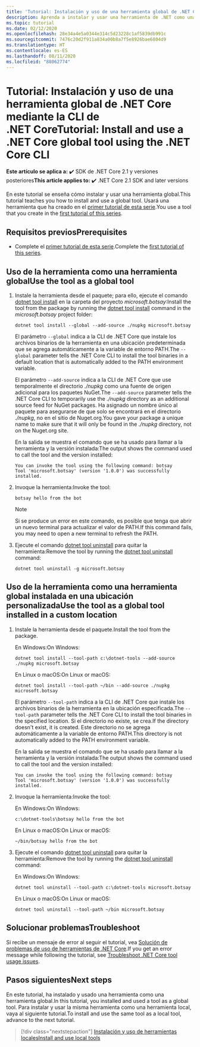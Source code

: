 ```yaml
---
title: 'Tutorial: Instalación y uso de una herramienta global de .NET Core'
description: Aprenda a instalar y usar una herramienta de .NET como una herramienta global.
ms.topic: tutorial
ms.date: 02/12/2020
ms.openlocfilehash: 28e34a4e5a0344e314c5d23228c1af5839db991c
ms.sourcegitcommit: 7476c20d2f911a834a00b8a7f5e8926bae6804d9
ms.translationtype: HT
ms.contentlocale: es-ES
ms.lasthandoff: 08/11/2020
ms.locfileid: "88062774"
---
```

# <a name="tutorial-install-and-use-a-net-core-global-tool-using-the-net-core-cli"></a><span data-ttu-id="fc9eb-103">Tutorial: Instalación y uso de una herramienta global de .NET Core mediante la CLI de .NET Core</span><span class="sxs-lookup"><span data-stu-id="fc9eb-103">Tutorial: Install and use a .NET Core global tool using the .NET Core CLI</span></span>

<span data-ttu-id="fc9eb-104">**Este artículo se aplica a:** ✔️ SDK de .NET Core 2.1 y versiones posteriores</span><span class="sxs-lookup"><span data-stu-id="fc9eb-104">**This article applies to:** ✔️ .NET Core 2.1 SDK and later versions</span></span>

<span data-ttu-id="fc9eb-105">En este tutorial se enseña cómo instalar y usar una herramienta global.</span><span class="sxs-lookup"><span data-stu-id="fc9eb-105">This tutorial teaches you how to install and use a global tool.</span></span> <span data-ttu-id="fc9eb-106">Usará una herramienta que ha creado en el [primer tutorial de esta serie](global-tools-how-to-create.md).</span><span class="sxs-lookup"><span data-stu-id="fc9eb-106">You use a tool that you create in the [first tutorial of this series](global-tools-how-to-create.md).</span></span>

## <a name="prerequisites"></a><span data-ttu-id="fc9eb-107">Requisitos previos</span><span class="sxs-lookup"><span data-stu-id="fc9eb-107">Prerequisites</span></span>

* <span data-ttu-id="fc9eb-108">Complete el [primer tutorial de esta serie](global-tools-how-to-create.md).</span><span class="sxs-lookup"><span data-stu-id="fc9eb-108">Complete the [first tutorial of this series](global-tools-how-to-create.md).</span></span>

## <a name="use-the-tool-as-a-global-tool"></a><span data-ttu-id="fc9eb-109">Uso de la herramienta como una herramienta global</span><span class="sxs-lookup"><span data-stu-id="fc9eb-109">Use the tool as a global tool</span></span>

1. <span data-ttu-id="fc9eb-110">Instale la herramienta desde el paquete; para ello, ejecute el comando [dotnet tool install](dotnet-tool-install.md) en la carpeta del proyecto *microsoft.botsay*:</span><span class="sxs-lookup"><span data-stu-id="fc9eb-110">Install the tool from the package by running the [dotnet tool install](dotnet-tool-install.md) command in the *microsoft.botsay* project folder:</span></span>

   ```dotnetcli
   dotnet tool install --global --add-source ./nupkg microsoft.botsay
   ```

   <span data-ttu-id="fc9eb-111">El parámetro `--global` indica a la CLI de .NET Core que instale los archivos binarios de la herramienta en una ubicación predeterminada que se agrega automáticamente a la variable de entorno PATH.</span><span class="sxs-lookup"><span data-stu-id="fc9eb-111">The `--global` parameter tells the .NET Core CLI to install the tool binaries in a default location that is automatically added to the PATH environment variable.</span></span>

   <span data-ttu-id="fc9eb-112">El parámetro `--add-source` indica a la CLI de .NET Core que use temporalmente el directorio *./nupkg* como una fuente de origen adicional para los paquetes NuGet.</span><span class="sxs-lookup"><span data-stu-id="fc9eb-112">The `--add-source` parameter tells the .NET Core CLI to temporarily use the *./nupkg* directory as an additional source feed for NuGet packages.</span></span> <span data-ttu-id="fc9eb-113">Ha asignado un nombre único al paquete para asegurarse de que solo se encontrará en el directorio *./nupkg*, no en el sitio de Nuget.org.</span><span class="sxs-lookup"><span data-stu-id="fc9eb-113">You gave your package a unique name to make sure that it will only be found in the *./nupkg* directory, not on the Nuget.org site.</span></span>

   <span data-ttu-id="fc9eb-114">En la salida se muestra el comando que se ha usado para llamar a la herramienta y la versión instalada:</span><span class="sxs-lookup"><span data-stu-id="fc9eb-114">The output shows the command used to call the tool and the version installed:</span></span>

   ```console
   You can invoke the tool using the following command: botsay
   Tool 'microsoft.botsay' (version '1.0.0') was successfully installed.
   ```

1. <span data-ttu-id="fc9eb-115">Invoque la herramienta:</span><span class="sxs-lookup"><span data-stu-id="fc9eb-115">Invoke the tool:</span></span>

   ```console
   botsay hello from the bot
   ```

   > [!NOTE]
   > <span data-ttu-id="fc9eb-116">Si se produce un error en este comando, es posible que tenga que abrir un nuevo terminal para actualizar el valor de PATH.</span><span class="sxs-lookup"><span data-stu-id="fc9eb-116">If this command fails, you may need to open a new terminal to refresh the PATH.</span></span>

1. <span data-ttu-id="fc9eb-117">Ejecute el comando [dotnet tool uninstall](dotnet-tool-uninstall.md) para quitar la herramienta:</span><span class="sxs-lookup"><span data-stu-id="fc9eb-117">Remove the tool by running the [dotnet tool uninstall](dotnet-tool-uninstall.md) command:</span></span>

   ```dotnetcli
   dotnet tool uninstall -g microsoft.botsay
   ```

## <a name="use-the-tool-as-a-global-tool-installed-in-a-custom-location"></a><span data-ttu-id="fc9eb-118">Uso de la herramienta como una herramienta global instalada en una ubicación personalizada</span><span class="sxs-lookup"><span data-stu-id="fc9eb-118">Use the tool as a global tool installed in a custom location</span></span>

1. <span data-ttu-id="fc9eb-119">Instale la herramienta desde el paquete.</span><span class="sxs-lookup"><span data-stu-id="fc9eb-119">Install the tool from the package.</span></span>

   <span data-ttu-id="fc9eb-120">En Windows:</span><span class="sxs-lookup"><span data-stu-id="fc9eb-120">On Windows:</span></span>

   ```dotnetcli
   dotnet tool install --tool-path c:\dotnet-tools --add-source ./nupkg microsoft.botsay
   ```

   <span data-ttu-id="fc9eb-121">En Linux o macOS:</span><span class="sxs-lookup"><span data-stu-id="fc9eb-121">On Linux or macOS:</span></span>

   ```dotnetcli
   dotnet tool install --tool-path ~/bin --add-source ./nupkg microsoft.botsay
   ```

   <span data-ttu-id="fc9eb-122">El parámetro `--tool-path` indica a la CLI de .NET Core que instale los archivos binarios de la herramienta en la ubicación especificada.</span><span class="sxs-lookup"><span data-stu-id="fc9eb-122">The `--tool-path` parameter tells the .NET Core CLI to install the tool binaries in the specified location.</span></span> <span data-ttu-id="fc9eb-123">Si el directorio no existe, se crea.</span><span class="sxs-lookup"><span data-stu-id="fc9eb-123">If the directory doesn't exist, it is created.</span></span> <span data-ttu-id="fc9eb-124">Este directorio no se agrega automáticamente a la variable de entorno PATH.</span><span class="sxs-lookup"><span data-stu-id="fc9eb-124">This directory is not automatically added to the PATH environment variable.</span></span>

   <span data-ttu-id="fc9eb-125">En la salida se muestra el comando que se ha usado para llamar a la herramienta y la versión instalada:</span><span class="sxs-lookup"><span data-stu-id="fc9eb-125">The output shows the command used to call the tool and the version installed:</span></span>

   ```console
   You can invoke the tool using the following command: botsay
   Tool 'microsoft.botsay' (version '1.0.0') was successfully installed.
   ```

1. <span data-ttu-id="fc9eb-126">Invoque la herramienta:</span><span class="sxs-lookup"><span data-stu-id="fc9eb-126">Invoke the tool:</span></span>

   <span data-ttu-id="fc9eb-127">En Windows:</span><span class="sxs-lookup"><span data-stu-id="fc9eb-127">On Windows:</span></span>

   ```console
   c:\dotnet-tools\botsay hello from the bot
   ```

   <span data-ttu-id="fc9eb-128">En Linux o macOS:</span><span class="sxs-lookup"><span data-stu-id="fc9eb-128">On Linux or macOS:</span></span>

   ```console
   ~/bin/botsay hello from the bot
   ```

1. <span data-ttu-id="fc9eb-129">Ejecute el comando [dotnet tool uninstall](dotnet-tool-uninstall.md) para quitar la herramienta:</span><span class="sxs-lookup"><span data-stu-id="fc9eb-129">Remove the tool by running the [dotnet tool uninstall](dotnet-tool-uninstall.md) command:</span></span>

   <span data-ttu-id="fc9eb-130">En Windows:</span><span class="sxs-lookup"><span data-stu-id="fc9eb-130">On Windows:</span></span>

   ```dotnetcli
   dotnet tool uninstall --tool-path c:\dotnet-tools microsoft.botsay
   ```

   <span data-ttu-id="fc9eb-131">En Linux o macOS:</span><span class="sxs-lookup"><span data-stu-id="fc9eb-131">On Linux or macOS:</span></span>

   ```dotnetcli
   dotnet tool uninstall --tool-path ~/bin microsoft.botsay
   ```

## <a name="troubleshoot"></a><span data-ttu-id="fc9eb-132">Solucionar problemas</span><span class="sxs-lookup"><span data-stu-id="fc9eb-132">Troubleshoot</span></span>

<span data-ttu-id="fc9eb-133">Si recibe un mensaje de error al seguir el tutorial, vea [Solución de problemas de uso de herramientas de .NET Core](troubleshoot-usage-issues.md).</span><span class="sxs-lookup"><span data-stu-id="fc9eb-133">If you get an error message while following the tutorial, see [Troubleshoot .NET Core tool usage issues](troubleshoot-usage-issues.md).</span></span>

## <a name="next-steps"></a><span data-ttu-id="fc9eb-134">Pasos siguientes</span><span class="sxs-lookup"><span data-stu-id="fc9eb-134">Next steps</span></span>

<span data-ttu-id="fc9eb-135">En este tutorial, ha instalado y usado una herramienta como una herramienta global.</span><span class="sxs-lookup"><span data-stu-id="fc9eb-135">In this tutorial, you installed and used a tool as a global tool.</span></span> <span data-ttu-id="fc9eb-136">Para instalar y usar la misma herramienta como una herramienta local, vaya al siguiente tutorial.</span><span class="sxs-lookup"><span data-stu-id="fc9eb-136">To install and use the same tool as a local tool, advance to the next tutorial.</span></span>

> [!div class="nextstepaction"]
> [<span data-ttu-id="fc9eb-137">Instalación y uso de herramientas locales</span><span class="sxs-lookup"><span data-stu-id="fc9eb-137">Install and use local tools</span></span>](local-tools-how-to-use.md)
